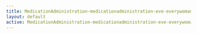 ```yaml
---
title: MedicationAdministration-medicationadministration-eve-everywoman-azithromycin-intro
layout: default
active: MedicationAdministration-medicationadministration-eve-everywoman-azithromycin-intro
---
```


